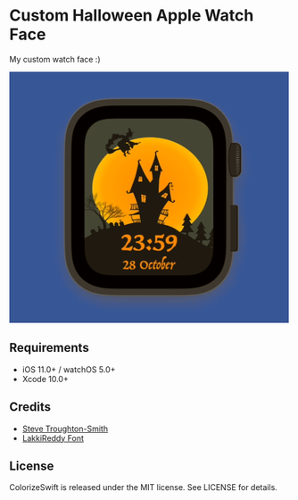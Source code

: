 #  Custom Halloween Apple Watch Face

My custom watch face :)

![Halloween2018WatchFace](images/watch_face.png)

## Requirements

- iOS 11.0+ / watchOS 5.0+
- Xcode 10.0+

## Credits

- [Steve Troughton-Smith](https://github.com/steventroughtonsmith/SpriteKitWatchFace)
- [LakkiReddy Font](https://fonts.google.com/specimen/Lakki+Reddy?selection.family=Lakki+Reddy) 

## License

ColorizeSwift is released under the MIT license. See LICENSE for details.
